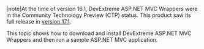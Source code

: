 [note]At the time of version 16.1, DevExtreme ASP.NET MVC Wrappers were in the Community Technology Preview (CTP) status. This product saw its full release in [version 17.1](/Documentation/17_1/Guide/ASP.NET_MVC_Controls/Prerequisites_and_Installation/).

This topic shows how to download and install DevExtreme ASP.NET MVC Wrappers and then run a sample ASP.NET MVC application.
